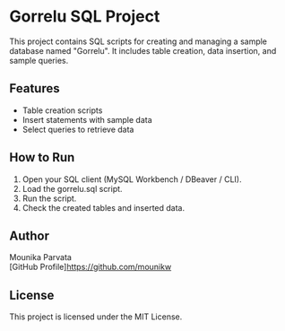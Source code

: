 
# Gorrelu SQL Project

This project contains SQL scripts for creating and managing a sample database named "Gorrelu". It includes table creation, data insertion, and sample queries.

## Features
- Table creation scripts
- Insert statements with sample data
- Select queries to retrieve data

## How to Run
1. Open your SQL client (MySQL Workbench / DBeaver / CLI).
2. Load the gorrelu.sql script.
3. Run the script.
4. Check the created tables and inserted data.

## Author
Mounika Parvata  
[GitHub Profile]https://github.com/mounikw

## License
This project is licensed under the MIT License.
